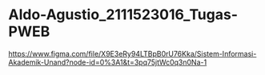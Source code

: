 # Aldo-Agustio_2111523016_Tugas-PWEB
https://www.figma.com/file/X9E3eRy94LTBpB0rU76Kka/Sistem-Informasi-Akademik-Unand?node-id=0%3A1&t=3pq75jtWc0q3n0Na-1 

